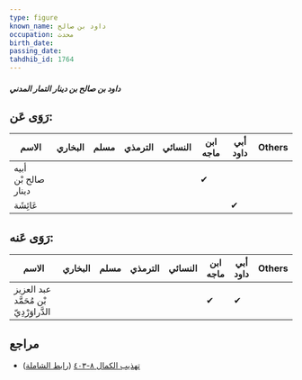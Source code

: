 ```yaml
---
type: figure
known_name: داود بن صالح
occupation: محدث
birth_date:
passing_date:
tahdhib_id: 1764
---
```

##### داود بن صالح بن دينار التمار المدني

## رَوَى عَن:
| الاسم               | البخاري | مسلم | الترمذي | النسائي | ابن ماجه | أبي داود | Others |
| ------------------- | ------- | ---- | ------- | ------- | -------- | -------- | ------ |
| أبيه صالح بْن دينار |         |      |         |         | ✔        |          |        |
| عَائِشَة            |         |      |         |         |          | ✔        |        |
## رَوَى عَنه:
| الاسم                                   | البخاري | مسلم | الترمذي | النسائي | ابن ماجه | أبي داود | Others |
| --------------------------------------- | ------- | ---- | ------- | ------- | -------- | -------- | ------ |
| عبد العزيز بْن مُحَمَّد الدَّراوَرْدِيّ |         |      |         |         | ✔        | ✔        |        |
## مراجع
- [تهذيب الكمال ٨-٤٠٣](obsidian://open?vault=Tahdhib-al-Kamal&file=Figures/١٧٦٤-داود%20بن%20صالح%20بن%20دينار%20التمار%20المدني) ([رابط الشاملة](https://shamela.ws/book/3722/4114))